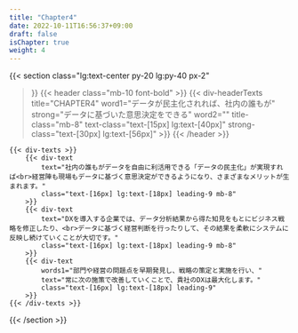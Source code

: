 ```yaml
---
title: "Chapter4"
date: 2022-10-11T16:56:37+09:00
draft: false
isChapter: true
weight: 4
---
```


{{< section
    class="lg:text-center py-20 lg:py-40 px-2"
>}}
    {{< header
        class="mb-10 font-bold"
    >}}
        {{< div-headerTexts
            title="CHAPTER4"
            word1="データが民主化されれば、社内の誰もが"
            strong="データに基づいた意思決定をできる"
            word2=""
            title-class="mb-8"
            text-class="text-[15px] lg:text-[40px]"
            strong-class="text-[30px] lg:text-[56px]"
        >}}
    {{< /header >}}

    {{< div-texts >}}
        {{< div-text
            text="社内の誰もがデータを自由に利活用できる「データの民主化」が実現すれば<br>経営陣も現場もデータに基づく意思決定ができるようになり、さまざまなメリットが生まれます。"
            class="text-[16px] lg:text-[18px] leading-9 mb-8"
        >}} 
        {{< div-text
            text="DXを導入する企業では、データ分析結果から得た知見をもとにビジネス戦略を修正したり、<br>データに基づく経営判断を行ったりして、その結果を柔軟にシステムに反映し続けていくことが大切です。"
            class="text-[16px] lg:text-[18px] leading-9 mb-8"
        >}} 
        {{< div-text
            words1="部門や経営の問題点を早期発見し、戦略の策定と実施を行い、"
            text="常に次の施策で改善していくことで、貴社のDXは最大化します。"
            class="text-[16px] lg:text-[18px] leading-9"
        >}} 
    {{< /div-texts >}}
{{< /section >}}
